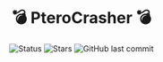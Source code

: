 <h1 align="center"> 💣 PteroCrasher 💣 </h1>
<div align="center">

![Status](https://img.shields.io/badge/status-active-success.svg?style=for-the-badge)
![Stars](https://img.shields.io/github/stars/Alexsuper8783/PteroCrasher?style=for-the-badge)
![GitHub last commit](https://img.shields.io/github/last-commit/Alexsuper8783/PteroCrasher?style=for-the-badge)

</div>